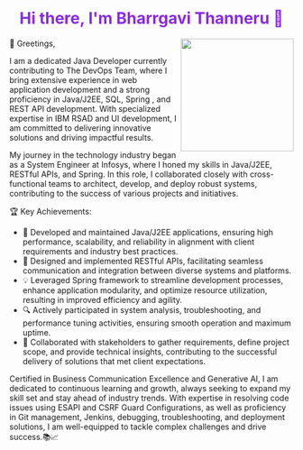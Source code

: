 <div align="center">
  <h1 style="color:#8a2be2;">Hi there, I'm Bharrgavi Thanneru 👋</h1>
  <img src="https://github.com/Bharrgavi26/Bharrgavi-Thanneru/assets/175340040/75563ce8-eb61-4bb3-acd7-366194b9b7ae" align="right" width="200"/>
</div>
👋 Greetings,

I am a dedicated Java Developer currently contributing to The DevOps Team, where I bring extensive experience in web application development and a strong proficiency in Java/J2EE, SQL, Spring , and REST API development. With specialized expertise in IBM RSAD and UI development, I am committed to delivering innovative solutions and driving impactful results.

My journey in the technology industry began as a System Engineer at Infosys, where I honed my skills in Java/J2EE, RESTful APIs, and Spring. In this role, I collaborated closely with cross-functional teams to architect, develop, and deploy robust systems, contributing to the success of various projects and initiatives.

🏆 Key Achievements:

- 🚀 Developed and maintained Java/J2EE applications, ensuring high performance, scalability, and reliability in alignment with client requirements and industry best practices.
- 🔧 Designed and implemented RESTful APIs, facilitating seamless communication and integration between diverse systems and platforms.
- 💡 Leveraged Spring framework to streamline development processes, enhance application modularity, and optimize resource utilization, resulting in improved efficiency and agility.
- 🔍 Actively participated in system analysis, troubleshooting, and performance tuning activities, ensuring smooth operation and maximum uptime.
- 🤝 Collaborated with stakeholders to gather requirements, define project scope, and provide technical insights, contributing to the successful delivery of solutions that met client expectations.

Certified in Business Communication Excellence and Generative AI, I am dedicated to continuous learning and growth, always seeking to expand my skill set and stay ahead of industry trends. With expertise in resolving code issues using ESAPI and CSRF Guard Configurations, as well as proficiency in Git management, Jenkins, debugging, troubleshooting, and deployment solutions, I am well-equipped to tackle complex challenges and drive success.📚📈
